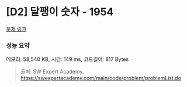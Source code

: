 # [D2] 달팽이 숫자 - 1954 

[문제 링크](https://swexpertacademy.com/main/code/problem/problemDetail.do?contestProbId=AV5PobmqAPoDFAUq) 

### 성능 요약

메모리: 58,540 KB, 시간: 149 ms, 코드길이: 817 Bytes



> 출처: SW Expert Academy, https://swexpertacademy.com/main/code/problem/problemList.do